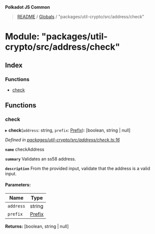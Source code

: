 **Polkadot JS Common**

> [README](../README.md) / [Globals](../globals.md) / "packages/util-crypto/src/address/check"

# Module: "packages/util-crypto/src/address/check"

## Index

### Functions

* [check](_packages_util_crypto_src_address_check_.md#check)

## Functions

### check

▸ **check**(`address`: string, `prefix`: [Prefix](_packages_util_crypto_src_address_types_.md#prefix)): [boolean, string \| null]

*Defined in [packages/util-crypto/src/address/check.ts:16](https://github.com/polkadot-js/common/blob/aff78c2e/packages/util-crypto/src/address/check.ts#L16)*

**`name`** checkAddress

**`summary`** Validates an ss58 address.

**`description`** 
From the provided input, validate that the address is a valid input.

#### Parameters:

Name | Type |
------ | ------ |
`address` | string |
`prefix` | [Prefix](_packages_util_crypto_src_address_types_.md#prefix) |

**Returns:** [boolean, string \| null]

